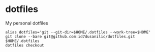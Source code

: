 # dotfiles
My personal dotfiles

    alias dotfiles='git --git-dir=$HOME/.dotfiles --work-tree=$HOME'
    git clone --bare git@github.com:id7dusanilic/dotfiles.git $HOME/.dotfiles
    dotfiles checkout
